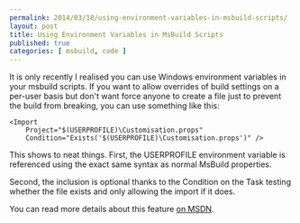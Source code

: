 ```yaml
---
permalink: 2014/03/18/using-environment-variables-in-msbuild-scripts/
layout: post
title: Using Environment Variables in MsBuild Scripts
published: true
categories: [ msbuild, code ]
---
```


It is only recently I realised you can use Windows environment variables 
in your msbuild scripts. If you want to allow overrides of build settings
on a per-user basis but don't want force anyone to create a file just to 
prevent the build from breaking, you can use something like this:

	<Import 
		Project="$(USERPROFILE)\Customisation.props" 
		Condition="Exists('$(USERPROFILE)\Customisation.props')" />

This shows to neat things. First, the USERPROFILE environment variable is 
referenced using the exact same syntax as normal MsBuild properties. 

Second, the inclusion is optional thanks to the Condition on the Task testing 
whether the file exists and only allowing the import if it does.

You can read more details about this feature [on MSDN](http://msdn.microsoft.com/en-us/library/ms171459.aspx).

